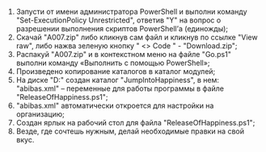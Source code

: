 1)	Запусти от имени администратора PowerShell и выполни команду "Set-ExecutionPolicy Unrestricted", ответив "Y" на вопрос о разрешении выполнения скриптов PowerShell’а (единожды);
3)	Скачай "A007.zip" либо кликнув сам файл и кликнув по ссылке "View raw", либо нажва зеленую кнопку " <> Code " - "Download.zip";
4)	Распакуй "A007.zip" и в контекстном меню на файле "Go.ps1" выполни команду «Выполнить с помощью PowerShell»;
5)	Произведено копирование каталогов в каталог модулей;
6)	На диске "D:" создан каталог "JumpIntoHappiness", в нем:  "abibas.xml" – переменные для работы программы в файле "ReleaseOfHappiness.ps1";
7)	"abibas.xml" автоматически откроется для настройки на организацию;
8)	Создан ярлык на рабочий стол для файла "ReleaseOfHappiness.ps1";
9)	Везде, где сочтешь нужным, делай необходимые правки на свой вкус.

<!---
DIPx2/DIPx2 is a ✨ special ✨ repository because its `README.md` (this file) appears on your GitHub profile.
You can click the Preview link to take a look at your changes.
--->
